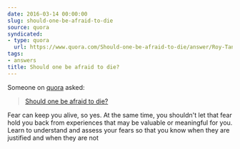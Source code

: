 ```yaml
---
date: 2016-03-14 00:00:00
slug: should-one-be-afraid-to-die
source: quora
syndicated:
- type: quora
  url: https://www.quora.com/Should-one-be-afraid-to-die/answer/Roy-Tang
tags:
- answers
title: Should one be afraid to die?
---
```


Someone on [quora](https://quora.com) asked:

> [Should one be afraid to die?](https://www.quora.com/Should-one-be-afraid-to-die/answer/Roy-Tang)


Fear can keep you alive, so yes. At the same time, you shouldn't let that fear hold you back from experiences that may be valuable or meaningful for you. Learn to understand and assess your fears so that you know when they are justified and when they are not